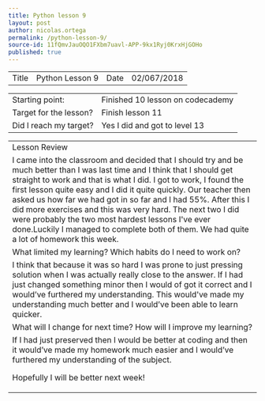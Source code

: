 ```yaml
---
title: Python lesson 9
layout: post
author: nicolas.ortega
permalink: /python-lesson-9/
source-id: 11fQmvJauOQO1FXbm7uavl-APP-9kx1Ryj0KrxHjGOHo
published: true
---
```

<table>
  <tr>
    <td>Title</td>
    <td>Python
Lesson 9</td>
    <td>Date</td>
    <td>02/067/2018</td>
  </tr>
</table>


<table>
  <tr>
    <td>Starting point:</td>
    <td>Finished 10  lesson on codecademy</td>
  </tr>
  <tr>
    <td>Target for the lesson?</td>
    <td>Finish lesson 11</td>
  </tr>
  <tr>
    <td>Did I reach my target? 
</td>
    <td>Yes I did and got to level 13</td>
  </tr>
</table>


<table>
  <tr>
    <td>Lesson Review</td>
  </tr>
  <tr>
    <td>I came into the classroom and decided that I should try and be much better than I was last time and I think that I should get straight to work and that is what I did. I got to work, I found the first lesson quite easy and I did it quite quickly. Our teacher then asked us how far we had got in so far and I had 55%. After this I did more exercises and this was very hard. The next two I did were probably the two most hardest lessons I've ever done.Luckily I managed to complete both of them. We had quite a lot of homework this week.</td>
  </tr>
  <tr>
    <td>What limited my learning? Which habits do I need to work on? </td>
  </tr>
  <tr>
    <td>I think that because it was so hard I was prone to just pressing solution when I was actually really close to the answer. If I had just changed something minor then I would of got it correct and I would’ve furthered my understanding. This would've made my understanding much better and I would’ve been able to learn quicker.</td>
  </tr>
  <tr>
    <td>What will I change for next time? How will I improve my learning?</td>
  </tr>
  <tr>
    <td>If I had just preserved then I would be better at coding and then it would’ve made my homework much easier and I would’ve furthered my understanding of the subject.

Hopefully I will be better next week!</td>
  </tr>
</table>


